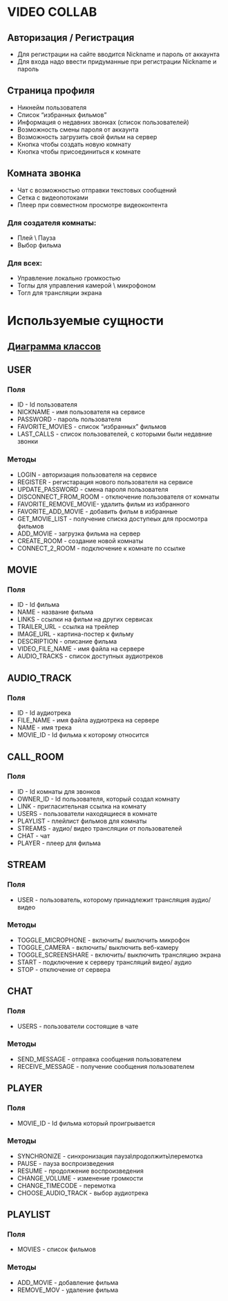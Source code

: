 # VIDEO COLLAB

## Авторизация / Регистрация
- Для регистрации на сайте вводится Nickname и пароль от аккаунта
- Для входа надо ввести придуманные при регистрации Nickname и пароль

## Страница профиля
- Никнейм пользователя
- Список “избранных фильмов”
- Информация о недавних звонках (список пользователей)
- Возможность смены пароля от аккаунта
- Возможность загрузить свой фильм на сервер
- Кнопка чтобы создать новую комнату
- Кнопка чтобы присоединиться к комнате

## Комната звонка
- Чат с возможностью отправки текстовых сообщений
- Сетка с видеопотоками
- Плеер при совместном просмотре видеоконтента
### Для создателя комнаты:
- Плей \ Пауза
- Выбор фильма
### Для всех:
- Управление локально громкостью
- Тоглы для управления камерой \ микрофоном
- Тогл для трансляции экрана

# Используемые сущности 
## [Диаграмма классов](LR2-2.svg)
## USER
### Поля
- ID - Id пользователя
- NICKNAME - имя пользователя на сервисе
- PASSWORD - пароль пользователя
- FAVORITE_MOVIES - список “избранных” фильмов
- LAST_CALLS - список пользователей, с которыми были недавние звонки
### Методы
- LOGIN  - авторизация пользователя на сервисе
- REGISTER - регистарация нового пользователя на сервисе
- UPDATE_PASSWORD - смена пароля пользователя
- DISCONNECT_FROM_ROOM - отключение пользователя от комнаты
- FAVORITE_REMOVE_MOVIE- удалить фильм из избранного
- FAVORITE_ADD_MOVIE - добавить фильм в избранные
- GET_MOVIE_LIST - получение списка доступеых для просмотра фильмов
- ADD_MOVIE - загрузка фильма на сервер
- CREATE_ROOM - создание новой комнаты
- CONNECT_2_ROOM - подключение к комнате по ссылке

## MOVIE
### Поля
- ID - Id фильма
- NAME - название фильма
- LINKS - ссылки на фильм на других сервисах
- TRAILER_URL - ссылка на трейлер
- IMAGE_URL - картина-постер к фильму
- DESCRIPTION - описание фильма
- VIDEO_FILE_NAME - имя файла на сервере
- AUDIO_TRACKS - список доступных аудиотреков

## AUDIO_TRACK
### Поля
- ID - Id 	аудиотрека
- FILE_NAME - имя файла аудиотрека на сервере
- NAME - имя трека
- MOVIE_ID - Id фильма к которому относится

## CALL_ROOM
### Поля
- ID - Id комнаты для звонков
- OWNER_ID - Id пользователя, который создал комнату
- LINK - пригласительная ссылка на комнату
- USERS - пользователи находящиеся в комнате
- PLAYLIST - плейлист фильмов для комнаты
- STREAMS - аудио/ видео трансляции от пользователей
- CHAT - чат
- PLAYER - плеер для фильма

## STREAM
### Поля
- USER - пользователь, которому принадлежит трансляция аудио/ видео
### Методы
- TOGGLE_MICROPHONE - включить/ выключить микрофон
- TOGGLE_CAMERA - включить/ выключить веб-камеру
- TOGGLE_SCREENSHARE  - включить/ выключить трансляцию экрана
- START - подключение к серверу трансляций видео/ аудио
- STOP - отключение от сервера

## CHAT
### Поля
- USERS - пользователи состоящие в чате
### Методы
- SEND_MESSAGE - отправка сообщения пользователем
- RECEIVE_MESSAGE - получение сообщения пользователем

## PLAYER
### Поля
- MOVIE_ID - Id фильма который проигрывается
### Методы
- SYNCHRONIZE - синхронизация пауза\продолжить\перемотка
- PAUSE - пауза воспроизведения
- RESUME - продолжение воспроизведения
- CHANGE_VOLUME - изменение громкости
- CHANGE_TIMECODE - перемотка
- CHOOSE_AUDIO_TRACK - выбор аудиотрека

## PLAYLIST
### Поля
- MOVIES - список фильмов
### Методы
- ADD_MOVIE - добавление фильма
- REMOVE_MOV - удаление фильма

